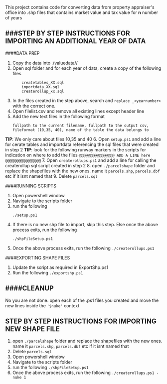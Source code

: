 This project contains code for converting data from property appraiser's office into .shp files that contains market value and tax value for <b>n</b> number of years

###STEP BY STEP INSTRUCTIONS FOR IMPORTING AN ADDITIONAL YEAR OF DATA
-----------------------------------------------------------------
####DATA PREP
1. Copy the data into ./valuedata/<year>/
2. Open sql folder and for each year of data, create a copy of the following files
	```	
		createtables_XX.sql
		importdata_XX.sql
		createrollup_xx.sql
	```
3. In the files created in the step above, search and `replace _<yearnumber>` with the correct one. 
4. Open filelist.csv and remove all existing lines except header line
5. Add the new text files in the following format
	```	
	fullpath to the current filename, fullpath to the output csv, fileformat (10,35, 40), name of the table the data belongs to
	```
**TIP**: We only care about files 10,35 and 40
6. Open `setup.ps1` and add a line for cerate tables and importdata referencing the sql files that were created in step 2
**TIP**: look for the following runway markers in the scripts for indication on where to add the files
	```
		@@@@@@@@@@@@@@@@
		 ADD A LINE here
		@@@@@@@@@@@@@@@@
	```
7. Open `createrollups.ps1` and add a line for calling the createrollup sql script created in step 2
8. open `./parcelshape` folder and replace the shapefiles with the new ones. name it `parcels.shp`, `parcels.dbf` etc if it isnt named that
9. Delete `parcels.sql`


####RUNNING SCRIPTS 
1. Open powershell window
2. Navigate to the scripts folder 
3. run the following
	```
	./setup.ps1
	```
4. If there is no new shp file to import, skip this step. Else once the above process exits, run the following
	```	
	./shpFileSetup.ps1
	```
5. Once the above process exits, run the following
	`./createrollups.ps1`


####EXPORTING SHAPE FILES
1. Update the script as required in ExportShp.ps1
2. Run the following
	`./exportshp.ps1`


####CLEANUP
-------
No you are not done.
open each of the .ps1 files you created and move the new lines inside the `'$nuke'` context


STEP BY STEP INSTRUCTIONS FOR IMPORTING NEW SHAPE FILE
-----------------------------------------------------------------
1. open `./parcelshape` folder and replace the shapefiles with the new ones. name it `parcels.shp`, `parcels.dbf` etc if it isnt named that
2. Delete `parcels.sql`
3. Open powershell window
4. Navigate to the scripts folder 
5. run the following
	`./shpFileSetup.ps1`
6. Once the above process exits, run the following
	`./createrollups.ps1 -nuke 1`

